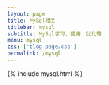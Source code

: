 ```yaml
---
layout: page
title: MySql相关
titlebar: mysql
subtitle: MySql学习、使用、优化等
menu: mysql
css: ['blog-page.css']
permalink: /mysql
---
```


{% include mysql.html %}